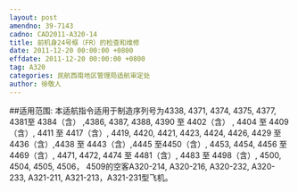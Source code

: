 ```yaml
---
layout: post
amendno: 39-7143
cadno: CAD2011-A320-14
title: 前机身24号框（FR）的检查和维修
date: 2011-12-20 00:00:00 +0800
effdate: 2011-12-20 00:00:00 +0800
tag: A320
categories: 民航西南地区管理局适航审定处
author: 徐敬人
---
```


##适用范围:
本适航指令适用于制造序列号为4338, 4371, 4374, 4375, 4377, 4381至 4384（含） ,4386, 4387, 4388, 4390 至 4402（含） , 4404 至 4409（含）, 4411 至 4417（含）, 4419, 4420, 4421, 4423, 4424, 4426, 4429 至 4436（含）,4438 至 4443（含）,4445 至4450（含）, 4453, 4454, 4456 至 4469（含）, 4471, 4472, 4474 至 4481（含）, 4483 至 4498（含）, 4500, 4504, 4505, 4506， 4509的空客A320-214, A320-216, A320-232, A320-233, A321-211, A321-213，A321-231型飞机。

